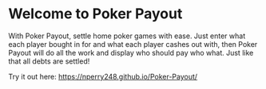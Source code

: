 # Welcome to Poker Payout

With Poker Payout, settle home poker games with ease. Just enter what each player bought in for and what each player cashes out with, then Poker Payout will do all the work and display who should pay who what. Just like that all debts are settled!

Try it out here: https://nperry248.github.io/Poker-Payout/
